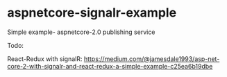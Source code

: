 # aspnetcore-signalr-example

Simple example- aspnetcore-2.0 publishing service

Todo:

React-Redux with signalR:
https://medium.com/@jamesdale1993/asp-net-core-2-with-signalr-and-react-redux-a-simple-example-c25ea6b19dbe
